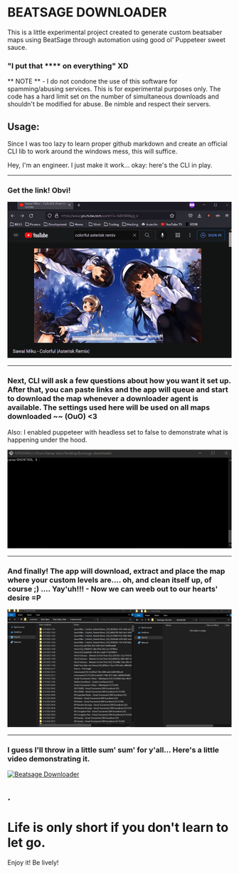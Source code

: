 # BEATSAGE DOWNLOADER

This is a little experimental project created to generate custom beatsaber maps using BeatSage through automation using good ol' Puppeteer sweet sauce.

### "I put that \*\*\*\* on everything" XD

** NOTE ** - I do not condone the use of this software for spamming/abusing services. This is for experimental purposes only. The code has a hard limit set on the number of simultaneous downloads and shouldn't be modified for abuse. Be nimble and respect their servers.

## Usage:

Since I was too lazy to learn proper github markdown and create an official CLI lib to work around the windows mess, this will suffice.

Hey, I'm an engineer. I just make it work... okay: here's the CLI in play.

---

### Get the link! Obvi!

![screen-gif](./docs/images/yt_copy_link.gif)

---

### Next, CLI will ask a few questions about how you want it set up. After that, you can paste links and the app will queue and start to download the map whenever a downloader agent is available. The settings used here will be used on all maps downloaded ~~ (OuO) <3

Also: I enabled puppeteer with headless set to false to demonstrate what is happening under the hood.

![screen-gif](./docs/images/cli.gif)

---

### And finally! The app will download, extract and place the map where your custom levels are.... oh, and clean itself up, of course ;) .... Yay'uh!!! - Now we can weeb out to our hearts' desire =P

![screen-gif](./docs/images/download_extract.gif)

---

### I guess I'll throw in a little sum' sum' for y'all... Here's a little video demonstrating it.

[![Beatsage Downloader](https://i9.ytimg.com/vi/vzPsm5y6AjU/mq1.jpg?sqp=CPSUg5IG&rs=AOn4CLAXn1wNAFMe7667cpzHLigByh4SlA)](https://youtu.be/vzPsm5y6AjU "Beatsage Downloader")

## .

# Life is only short if you don't learn to let go.

Enjoy it! Be lively!
